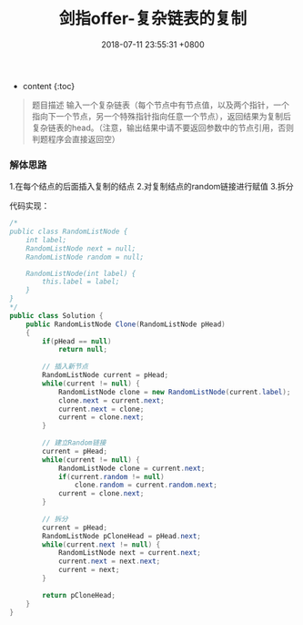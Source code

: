 ﻿---
layout: post
title:  "剑指offer-复杂链表的复制"
date:   2018-07-11 23:55:31 +0800
categories: 剑指offer 
tags: 链表
---

* content
{:toc}

> 题目描述
输入一个复杂链表（每个节点中有节点值，以及两个指针，一个指向下一个节点，另一个特殊指针指向任意一个节点），返回结果为复制后复杂链表的head。（注意，输出结果中请不要返回参数中的节点引用，否则判题程序会直接返回空）

### 解体思路
1.在每个结点的后面插入复制的结点
2.对复制结点的random链接进行赋值
3.拆分

代码实现：
```java
/*
public class RandomListNode {
    int label;
    RandomListNode next = null;
    RandomListNode random = null;

    RandomListNode(int label) {
        this.label = label;
    }
}
*/
public class Solution {
    public RandomListNode Clone(RandomListNode pHead)
    {
        if(pHead == null)
            return null;
        
        // 插入新节点
        RandomListNode current = pHead;
        while(current != null) {
            RandomListNode clone = new RandomListNode(current.label);
            clone.next = current.next;
            current.next = clone;
            current = clone.next;
        }
        
        // 建立Random链接
        current = pHead;
        while(current != null) {
            RandomListNode clone = current.next;
            if(current.random != null) 
                clone.random = current.random.next;
            current = clone.next;
        }
        
        // 拆分
        current = pHead;
        RandomListNode pCloneHead = pHead.next;
        while(current.next != null) {
            RandomListNode next = current.next;
            current.next = next.next;
            current = next;
        }
        
        return pCloneHead;
    }
}
```




